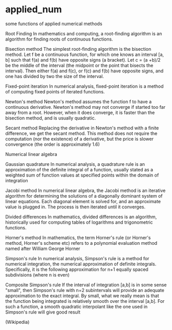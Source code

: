 # applied_num
some functions of applied numerical methods 

Root Finding
In mathematics and computing, a root-finding algorithm is an algorithm for finding roots of continuous functions.

Bisection method
The simplest root-finding algorithm is the bisection method. Let f be a continuous function, for which one knows an interval [a, b] such that f(a) and f(b)
have opposite signs (a bracket). Let c = (a +b)/2 be the middle of the interval (the midpoint or the point that bisects the interval). Then either f(a) and f(c), 
or f(c) and f(b) have opposite signs, and one has divided by two the size of the interval.


Fixed-point iteration
In numerical analysis, fixed-point iteration is a method of computing fixed points of iterated functions.

Newton's method
Newton's method assumes the function f to have a continuous derivative. Newton's method may not converge if started too far away from a root. 
However, when it does converge, it is faster than the bisection method, and is usually quadratic.

Secant method
Replacing the derivative in Newton's method with a finite difference, we get the secant method. This method does not require the computation 
(nor the existence) of a derivative, but the price is slower convergence (the order is approximately 1.6)


Numerical linear algebra

Gaussian quadrature
In numerical analysis, a quadrature rule is an approximation of the definite integral of a function,
usually stated as a weighted sum of function values at specified points within the domain of integration

Jacobi method
In numerical linear algebra, the Jacobi method is an iterative algorithm for determining the solutions of a diagonally dominant system of linear equations. Each diagonal element is solved for, 
and an approximate value is plugged in. The process is then iterated until it converges.

Divided differences
In mathematics, divided differences is an algorithm, historically used for computing tables of logarithms and trigonometric functions.

Horner's method
In mathematics, the term Horner's rule (or Horner's method, Horner's scheme etc) refers to a polynomial evaluation method named after William George Horner

Simpson's rule
In numerical analysis, Simpson's rule is a method for numerical integration, the numerical approximation of definite integrals. Specifically, it is the following 
approximation for  n+1 equally spaced subdivisions (where n is even)

Composite Simpson's rule
If the interval of integration [a,b] is in some sense "small", then Simpson's rule with n=2 subintervals will provide an adequate approximation to the exact 
integral. By small, what we really mean is that the function being integrated is relatively smooth over the interval [a,b]. For such a function, a smooth 
quadratic interpolant like the one used in Simpson's rule will give good result


(Wikipedia)
